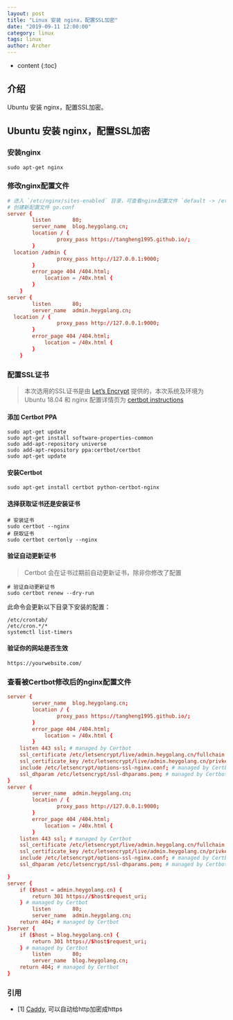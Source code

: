 ```yaml
---
layout: post
title: "Linux 安装 nginx，配置SSL加密"
date: "2019-09-11 12:00:00"
category: linux
tags: linux
author: Archer
---
```

* content
{:toc}

## 介绍

Ubuntu 安装 nginx，配置SSL加密。




## Ubuntu 安装 nginx，配置SSL加密

### 安装nginx

```shell
sudo apt-get nginx
```

### 修改nginx配置文件

```conf
# 进入 `/etc/nginx/sites-enabled` 目录，可查看nginx配置文件 `default -> /etc/nginx/sites-available/default`
# 创建新配置文件 go.conf
server {
        listen       80;
        server_name  blog.heygolang.cn;
        location / {
                proxy_pass https://tangheng1995.github.io/;
        }
  location /admin {
                proxy_pass http://127.0.0.1:9000;
        }
        error_page 404 /404.html;
            location = /40x.html {
        }
    }
server {
        listen       80;
        server_name  admin.heygolang.cn;
  location / {
                proxy_pass http://127.0.0.1:9000;
        }
        error_page 404 /404.html;
            location = /40x.html {
        }
    }
```

### 配置SSL证书

> 本次选用的SSL证书是由 [Let’s Encrypt](https://letsencrypt.org/) 提供的，本次系统及环境为 Ubuntu 18.04 和 nginx
> 配置详情页为 [certbot instructions](https://certbot.eff.org/lets-encrypt/ubuntubionic-nginx)

#### 添加 Certbot PPA

```shell
sudo apt-get update
sudo apt-get install software-properties-common
sudo add-apt-repository universe
sudo add-apt-repository ppa:certbot/certbot
sudo apt-get update
```

#### 安装Certbot

```shell
sudo apt-get install certbot python-certbot-nginx
```

#### 选择获取证书还是安装证书

```shell
# 安装证书
sudo certbot --nginx
# 获取证书
sudo certbot certonly --nginx
```

#### 验证自动更新证书

> Certbot 会在证书过期前自动更新证书，除非你修改了配置

```shell
# 验证自动更新证书
sudo certbot renew --dry-run
```

此命令会更新以下目录下安装的配置：

```shell
/etc/crontab/
/etc/cron.*/*
systemctl list-timers
```

#### 验证你的网站是否生效

```shell
https://yourwebsite.com/
```

### 查看被Certbot修改后的nginx配置文件

```conf
server {
        server_name  blog.heygolang.cn;
        location / {
                proxy_pass https://tangheng1995.github.io/;
        }
        error_page 404 /404.html;
            location = /40x.html {
        }
    listen 443 ssl; # managed by Certbot
    ssl_certificate /etc/letsencrypt/live/admin.heygolang.cn/fullchain.pem; # managed by Certbot
    ssl_certificate_key /etc/letsencrypt/live/admin.heygolang.cn/privkey.pem; # managed by Certbot
    include /etc/letsencrypt/options-ssl-nginx.conf; # managed by Certbot
    ssl_dhparam /etc/letsencrypt/ssl-dhparams.pem; # managed by Certbot
}
server {
        server_name  admin.heygolang.cn;
        location / {
                proxy_pass http://127.0.0.1:9000;
        }
        error_page 404 /404.html;
            location = /40x.html {
        }
    listen 443 ssl; # managed by Certbot
    ssl_certificate /etc/letsencrypt/live/admin.heygolang.cn/fullchain.pem; # managed by Certbot
    ssl_certificate_key /etc/letsencrypt/live/admin.heygolang.cn/privkey.pem; # managed by Certbot
    include /etc/letsencrypt/options-ssl-nginx.conf; # managed by Certbot
    ssl_dhparam /etc/letsencrypt/ssl-dhparams.pem; # managed by Certbot

}
server {
    if ($host = admin.heygolang.cn) {
        return 301 https://$host$request_uri;
    } # managed by Certbot
        listen       80;
        server_name  admin.heygolang.cn;
    return 404; # managed by Certbot
}server {
    if ($host = blog.heygolang.cn) {
        return 301 https://$host$request_uri;
    } # managed by Certbot
        listen       80;
        server_name  blog.heygolang.cn;
    return 404; # managed by Certbot
}
```

### 引用

- [1] [Caddy](https://caddyserver.com/), 可以自动给http加密成https
